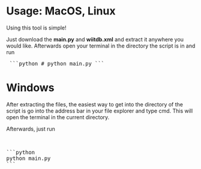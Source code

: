 # Usage: MacOS, Linux

Using this tool is simple! 

Just download the **main.py** and **wiitdb.xml** and extract it anywhere you would like. Afterwards open your terminal in the directory the script is in and run

<pre> ```python # python main.py ``` </pre>

# Windows
After extracting the files, the easiest way to get into the directory of the script is go into the address bar in your file explorer and type cmd. This will open the terminal in the current directory.

Afterwards, just run

<pre>
  

```python
python main.py
```
</pre>
